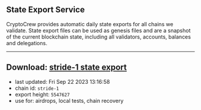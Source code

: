 ## State Export Service
CryptoCrew provides automatic daily state exports for all chains we validate. State export files can be used as genesis files and are a snapshot of the current blockchain state, including all validators, accounts, balances and delegations.

---
**Download: [stride-1 state export](https://dl.ccvalidators.com/SERVICE/stride/stride-1_export_5547627.json)**
---

- last updated: Fri Sep 22 2023 13:16:58
- chain id: `stride-1`
- export height: `5547627`
- use for: airdrops, local tests, chain recovery
